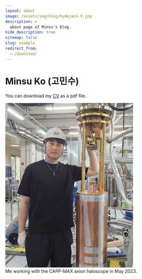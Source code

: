```yaml
---
layout: about
image: /assets/img/blog/hydejack-9.jpg
description: >
  about page of Minsu's blog.
hide_description: true
sitemap: false
slug: example
redirect_from:
  - /download/
---
```


# Minsu Ko (고민수)

<!--author-->

You can download my [CV] as a pdf file.

<p align="left">
  <img src="/assets/img/me_MAX.jpg" style="width:80%; height:auto;"/>
  <br>
  Me working with the CAPP-MAX axion haloscope in May 2023.
</p>
<div style="clear:both;"></div>


[CV]: /distributions/cv_minsu.pdf

